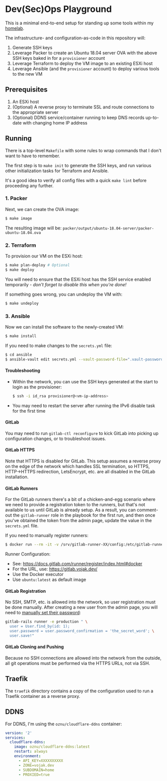 # Dev(Sec)Ops Playground

This is a minimal end-to-end setup for standing up some tools within my [homelab](https://www.reddit.com/r/homelab/wiki/introduction).

The infrastructure- and configuration-as-code in this repository will:

1. Generate SSH keys
2. Leverage Packer to create an Ubuntu 18.04 server OVA with the above SSH keys baked in for a `provisioner` account
3. Leverage Terraform to deploy the VM image to an existing ESXi host
4. Leverage Ansible (and the `provisioner` account) to deploy various tools to the new VM

## Prerequisites

1. An ESXi host
2. (Optional) A reverse proxy to terminate SSL and route connections to the appropriate server
3. (Optional) DDNS service/container running to keep DNS records up-to-date with changing home IP address

## Running

There is a top-level `Makefile` with some rules to wrap commands that I don't want to have to remember.

The first step is to `make init` to generate the SSH keys, and run various other initialization tasks for Terraform and Ansible.

It's a good idea to verify all config files with a quick `make lint` before proceeding any further.

### 1. Packer

Next, we can create the OVA image:

```bash
$ make image
```

The resulting image will be: `packer/output/ubuntu-18.04-server/packer-ubuntu-18.04.ova`

### 2. Terraform

To provision our VM on the ESXi host:

```bash
$ make plan-deploy # Optional
$ make deploy
```

You will need to ensure that the ESXi host has the SSH service enabled temporarily - *don't forget to disable this when you're done!*

If something goes wrong, you can undeploy the VM with:

```bash
$ make undeploy
```

### 3. Ansible

Now we can install the software to the newly-created VM:

```bash
$ make install
```

If you need to make changes to the `secrets.yml` file:

```bash
$ cd ansible
$ ansible-vault edit secrets.yml --vault-password-file=".vault-password-file"
```

#### Troubleshooting

- Within the network, you can use the SSH keys generated at the start to login as the provisioner:

  ```bash
  $ ssh -i id_rsa provisioner@<vm-ip-address>
  ```

- You may need to restart the server after running the IPv6 disable task for the first time

#### GitLab

You may need to run `gitlab-ctl reconfigure` to kick GitLab into picking up configuration changes, or to troubleshoot issues.

#### GitLab HTTPS

Note that HTTPS is disabled for GitLab. This setup assumes a reverse proxy on the edge of the network which handles SSL termination, so
HTTPS, HTTP->HTTPS redirection, LetsEncrypt, etc. are all disabled in the GitLab installation.

#### GitLab Runners

For the GitLab runners there's a bit of a chicken-and-egg scenario where we need to provide a registration token to the runners, but that's not
available to us until GitLab is already setup. As a result, you can comment-out the `gitlab-runner` role in the playbook for the first run, and then
once you've obtained the token from the admin page, update the value in the `secrets.yml` file.

If you need to manually register runners:

```bash
$ docker run --rm -it -v /srv/gitlab-runner-XX/config:/etc/gitlab-runner gitlab/gitlab-runner register
```

Runner Configuration:
- See: https://docs.gitlab.com/runner/register/index.html#docker
- For the URL, use: https://gitlab.vojak.dev/
- Use the Docker executor
- Use `ubuntu:latest` as default image

#### GitLab Registration

No SSH, SMTP, etc. is allowed into the network, so user registration must be done manually. After creating a new user from the admin page, you
will need to [manually set their password](https://forum.gitlab.com/t/reset-user-password-as-admin-no-mail-reset/13027):

```bash
gitlab-rails runner -e production " \
  user = User.find_by(id: 1);
  user.password = user.password_confirmation = 'the_secret_word'; \
  user.save!"
```

#### GitLab Cloning and Pushing

Because no SSH connections are allowed into the network from the outside, all git operations must be performed via the HTTPS URLs, not via SSH.

## Traefik

The `traefik` directory contains a copy of the configuration used to run a Traefik container as a reverse proxy.

## DDNS

For DDNS, I'm using the `oznu/cloudflare-ddns` container:

```yaml
version: '2'
services:
  cloudflare-ddns:
    image: oznu/cloudflare-ddns:latest
    restart: always
    environment:
      - API_KEY=XXXXXXXXXX
      - ZONE=vojak.dev
      - SUBDOMAIN=home
      - PROXIED=true
```